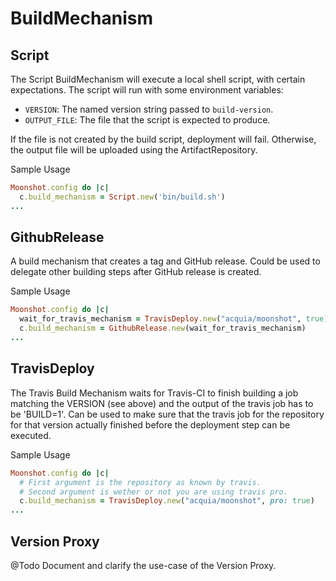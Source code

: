 # BuildMechanism

## Script

The Script BuildMechanism will execute a local shell script, with certain
expectations. The script will run with some environment variables:

- `VERSION`: The named version string passed to `build-version`.
- `OUTPUT_FILE`: The file that the script is expected to produce.

If the file is not created by the build script, deployment will
fail. Otherwise, the output file will be uploaded using the
ArtifactRepository.

Sample Usage
```ruby
Moonshot.config do |c|
  c.build_mechanism = Script.new('bin/build.sh')
...
```

## GithubRelease

A build mechanism that creates a tag and GitHub release. Could be used
to delegate other building steps after GitHub release is created.

Sample Usage

```ruby
Moonshot.config do |c|
  wait_for_travis_mechanism = TravisDeploy.new("acquia/moonshot", true)
  c.build_mechanism = GithubRelease.new(wait_for_travis_mechanism)
...
```

## TravisDeploy

The Travis Build Mechanism waits for Travis-CI to finish building a
job matching the VERSION (see above) and the output of the travis job
has to be 'BUILD=1'. Can be used to make sure that the travis job for
the repository for that version actually finished before the
deployment step can be executed.

Sample Usage
```ruby
Moonshot.config do |c|
  # First argument is the repository as known by travis.
  # Second argument is wether or not you are using travis pro.
  c.build_mechanism = TravisDeploy.new("acquia/moonshot", pro: true)
...
```

## Version Proxy

@Todo Document and clarify the use-case of the Version Proxy.
